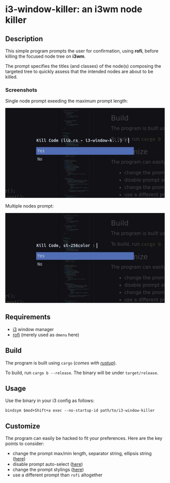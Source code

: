 # i3-window-killer: an i3wm node killer

## Description

This simple program prompts the user for confirmation, using **rofi**, before killing the focused node tree on **i3wm**.

The prompt specifies the titles (and classes) of the node(s) composing the targeted tree to quickly assess that the intended nodes are about to be killed.

### Screenshots

Single node prompt exeeding the maximum prompt length:

![single node prompt capture](screen2.jpg)

Multiple nodes prompt:

![multiple nodes prompt capture](screen1.jpg)

## Requirements

- [i3](https://github.com/i3/i3) window manager
- [rofi](https://github.com/davatorium/rofi) (merely used as `dmenu` here)

## Build

The program is built using `cargo` (_comes with [rustup](https://www.rust-lang.org/tools/install)_).

To build, run `cargo b --release`. The binary will be under `target/release`.

## Usage

Use the binary in your i3 config as follows:

```
bindsym $mod+Shift+a exec --no-startup-id path/to/i3-window-killer
```

## Customize

The program can easily be hacked to fit your preferences. Here are the key points to consider:

- change the prompt max/min length, separator string, ellipsis string ([here](src/lib.rs#L152))
- disable prompt auto-select ([here](src/lib.rs#L26))
- change the prompt stylings ([here](src/lib.rs#L31))
- use a different prompt than `rofi` altogether
